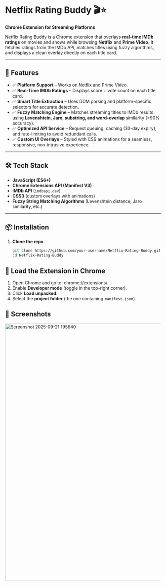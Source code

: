 # Netflix Rating Buddy 🎬⭐  
**Chrome Extension for Streaming Platforms**  

Netflix Rating Buddy is a Chrome extension that overlays **real-time IMDb ratings** on movies and shows while browsing **Netflix** and **Prime Video**. It fetches ratings from the IMDb API, matches titles using fuzzy algorithms, and displays a clean overlay directly on each title card.  

---

## 🚀 Features  
- ✅ **Platform Support** – Works on Netflix and Prime Video.  
- ✅ **Real-Time IMDb Ratings** – Displays score + vote count on each title card.  
- ✅ **Smart Title Extraction** – Uses DOM parsing and platform-specific selectors for accurate detection.  
- ✅ **Fuzzy Matching Engine** – Matches streaming titles to IMDb results using **Levenshtein, Jaro, substring, and word-overlap** similarity (>90% accuracy).  
- ✅ **Optimized API Service** – Request queuing, caching (30-day expiry), and rate-limiting to avoid redundant calls.  
- ✅ **Custom UI Overlays** – Styled with CSS animations for a seamless, responsive, non-intrusive experience.  

---

## 🛠 Tech Stack  
- **JavaScript (ES6+)**  
- **Chrome Extensions API (Manifest V3)**  
- **IMDb API** (`imdbapi.dev`)  
- **CSS3** (custom overlays with animations)  
- **Fuzzy String Matching Algorithms** (Levenshtein distance, Jaro similarity, etc.)  

---

## 📦 Installation  

1. **Clone the repo**  
   ```bash
   git clone https://github.com/your-username/Netflix-Rating-Buddy.git
   cd Netflix-Rating-Buddy
   
## 🚀 Load the Extension in Chrome  

1. Open Chrome and go to: chrome://extensions/
2. Enable **Developer mode** (toggle in the top-right corner).  
3. Click **Load unpacked**.  
4. Select the **project folder** (the one containing `manifest.json`).

## 📸 Screenshots  
<img width="2532" height="830" alt="Screenshot 2025-09-21 195640" src="https://github.com/user-attachments/assets/91ea98d9-3b65-46e9-ac22-e84202e77df0" />



